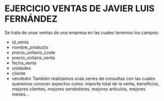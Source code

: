 # EJERCICIO VENTAS DE JAVIER LUIS FERNÁNDEZ
Se trata de unas ventas de una empresa en las cuales tenemos los campos:
* id_venta
* nombre_producto
* precio_unitario_coste
* precio_unitario_venta
* fecha_venta
* unidades
* cliente
* vendedor
También realizamos unas series de consultas con las cuales queremos conocer aspectos como: importe total de la venta, beneficios, mejores clientes, mejores vendedores, mejores artículos, mejores meses...